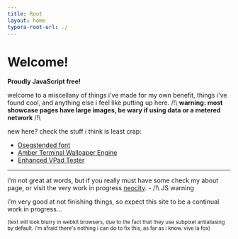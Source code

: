 ```yaml
---
title: Root
layout: home
typora-root-url: ./
---
```


# Welcome!

**Proudly JavaScript free!**

welcome to a miscellany of things i've made for my own benefit, things i've found cool, and anything else i feel like putting up here. /!\ **warning: most showcase pages have large images, be wary if using data or a metered network** /!\

new here? check the stuff i think is least crap:

* [Dsegstended font](/other/fonts#dsegstended)
* [Amber Terminal Wallpaper Engine](/desktops/wpengine#amber-dec-terminal)
* [Enhanced VPad Tester](/utilities/vita#zeus-enhanced-vpad-tester)

---

i'm not great at words, but if you really must have some check my about page, or visit the very work in progress [neocity](/stadt/). - /!\ JS warning

i'm very good at not finishing things, so expect this site to be a continual work in progress...

<small class="weak">(text will look blurry in webkit browsers, due to the fact that they use subpixel antialiasing by default. i'm afraid there's nothing i can do to fix this, as far as i know. vive la fox)</small>

<!-- post saying site finished. -->

<!-- /?\ ztodo limit post list to a few posts, add an archive page -->

<!-- fix contents/intro formatting -->

